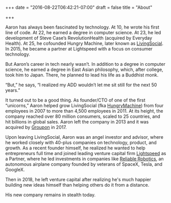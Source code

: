 +++
date = "2016-08-22T06:42:21-07:00"
draft = false
title = "About"

+++

Aaron has always been fascinated by technology. At 10, he wrote his first line of code. At 22, he earned a degree in computer science. At 23, he led development of Steve Case’s RevolutionHealth (acquired by Everyday Health). At 25, he cofounded Hungry Machine, later known as <a title="LivingSocial" target="_blank" rel="noopener" href="livingsocial.com">LivingSocial</a>. In 2015, he became a partner at Lightspeed with a focus on consumer technology.

But Aaron’s career in tech nearly wasn’t. In addition to a degree in computer science, he earned a degree in East Asian philosophy, which, after college, took him to Japan. There, he planned to lead his life as a Buddhist monk.

“But,” he says, “I realized my ADD wouldn’t let me sit still for the next 50 years.”

It turned out to be a good thing. As founder/CTO of one of the first “unicorns,” Aaron helped grow LivingSocial (fka <a href="https://web.archive.org/web/20080512014833/http://www.hungrymachine.com/" target="_blank" rel="noopener" title="HungryMachine">HungryMachine</a>) from four employees in 2007 to more than 4,500 employees in 2011. At its height, the company reached over 80 million consumers, scaled to 25 countries, and hit billions in global sales. Aaron left the company in 2013 and it was acquired by <a target="_blank" rel="noopener" title="Groupon" href="groupon.com">Groupon</a> in 2017.

Upon leaving LivingSocial, Aaron was an angel investor and advisor, where he worked closely with 40-plus companies on technology, product, and growth. As a recent founder himself, he realized he wanted to help entrepreneurs full time and joined leading venture capital firm <a title="Lightspeed" rel="noopener" target="_blank" href="lsvp.com">Lightspeed</a> as a Partner, where he led investments in companies like <a title="Reliable Robotics" rel="noopener" target="_blank" href="https://reliable.co/">Reliable Robotics</a>, an autonomous airplane company founded by veterans of SpaceX, Tesla, and  GoogleX. 

Then in 2018, he left venture capital after realizing he's much happier building new ideas himself than helping others do it from a distance. 

His new company remains in stealth today.   

